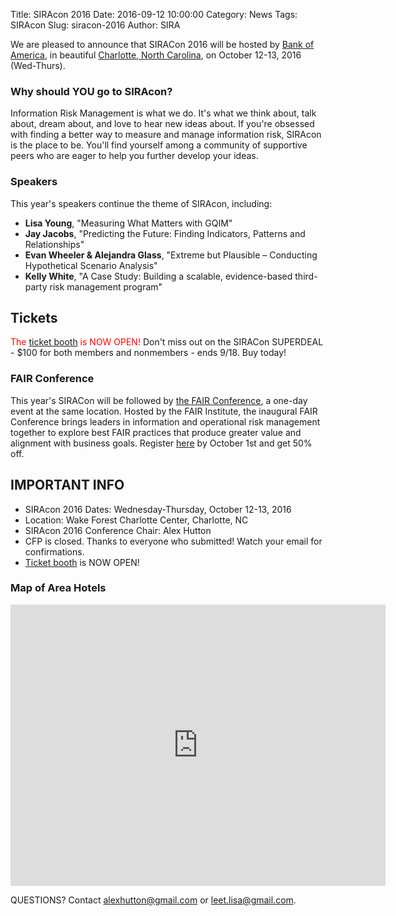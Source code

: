 Title: SIRAcon 2016
Date: 2016-09-12 10:00:00
Category: News
Tags: SIRAcon
Slug: siracon-2016
Author: SIRA

We are pleased to announce that SIRACon 2016 will be hosted by [Bank of America](https://www.bankofamerica.com/), in beautiful [Charlotte, North Carolina](http://business.wfu.edu/charlotte/), on October 12-13, 2016 (Wed-Thurs).

### Why should YOU go to SIRAcon?
Information Risk Management is what we do. It's what we think about, talk about, dream about, and love to hear new ideas about. If you're obsessed with finding a better way to measure and manage information risk, SIRAcon is the place to be. You'll find yourself among a community of supportive peers who are eager to help you further develop your ideas.

### Speakers
This year's speakers continue the theme of SIRAcon, including:  
* **Lisa Young**, "Measuring What Matters with GQIM"  
* **Jay Jacobs**, "Predicting the Future: Finding Indicators, Patterns and Relationships"  
* **Evan Wheeler & Alejandra Glass**, "Extreme but Plausible – Conducting Hypothetical Scenario Analysis"  
* **Kelly White**, "A Case Study: Building a scalable, evidence-based third-party risk management program"  

##  Tickets
<span style='color: red;'>The [ticket booth](https://siracon2016.busyconf.com/bookings/new) is NOW OPEN!</span> Don't miss out on the SIRACon SUPERDEAL - $100 for both members and nonmembers - ends 9/18. Buy today!

### FAIR Conference
This year's SIRACon will be followed by [the FAIR Conference](http://www.fairinstitute.org/fair-conference), a one-day event at the same location. Hosted by the FAIR Institute, the inaugural FAIR Conference brings leaders in information and operational risk management together to explore best FAIR practices that produce greater value and alignment with business goals. Register [here](https://www.eventbrite.com/e/fair-conference-2016-tickets-27133438846) by October 1st and get 50% off.

## IMPORTANT INFO

- SIRAcon 2016 Dates: Wednesday-Thursday, October 12-13, 2016
- Location: Wake Forest Charlotte Center, Charlotte, NC
- SIRAcon 2016 Conference Chair: Alex Hutton
- CFP is closed. Thanks to everyone who submitted! Watch your email for confirmations.
- [Ticket booth](https://siracon2016.busyconf.com/bookings/new) is NOW OPEN! 

### Map of Area Hotels
<iframe src="https://www.google.com/maps/embed?pb=!1m12!1m8!1m3!1d3259.175919353974!2d-80.84268260011447!3d35.226990560605316!3m2!1i1024!2i768!4f13.1!2m1!1sHotels!5e0!3m2!1sen!2sus!4v1473882623099" width="600" height="450" frameborder="0" style="border:0" allowfullscreen> </iframe>

QUESTIONS? Contact <alexhutton@gmail.com> or <leet.lisa@gmail.com>.
